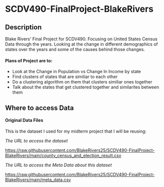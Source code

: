 # SCDV490-FinalProject-BlakeRivers

## Description
Blake Rivers' Final Project for SCDV490.  Focusing on United States Census Data through the years.
Looking at the change in different demographics of states over the years and some of the causes behind those changes.

#### Plans of Project are to:
- Look at the Change in Population vs Change In Income by state 
- Find clusters of states that are similiar to each other
- Do a clustering algorithm on them that clusters similiar ones together
- Talk about the states that get clustered together and similarites between them



## Where to access Data

#### Original Data Files
This is the dataset I used for my midterm project that I will be reusing:

*The URL to access the dataset*

https://raw.githubusercontent.com/BlakeRivers25/SCDV490-FinalProject-BlakeRivers/main/county_census_and_election_result.csv

*The URL to access the Meta Data about this dataset*

https://raw.githubusercontent.com/BlakeRivers25/SCDV490-FinalProject-BlakeRivers/main/meta_data.csv
